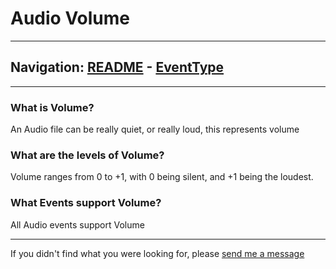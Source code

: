 # Audio Volume


---
Navigation: [README](README.md) - [EventType](EventType.md)
---







---


### What is Volume?

An Audio file can be really quiet, or really loud, this represents volume






### What are the levels of Volume?

Volume ranges from 0 to +1, with 0 being silent, and +1 being the loudest.






### What Events support Volume?

All Audio events support Volume









---

If you didn't find what you were looking for, please [send me a message](mailto:contact+help@haptrix.com)
